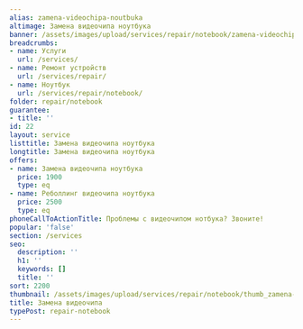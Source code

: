 ```yaml
---
alias: zamena-videochipa-noutbuka
altimage: Замена видеочипа ноутбука
banner: /assets/images/upload/services/repair/notebook/zamena-videochipa-noutbuka.jpg
breadcrumbs:
- name: Услуги
  url: /services/
- name: Ремонт устройств
  url: /services/repair/
- name: Ноутбук
  url: /services/repair/notebook/
folder: repair/notebook
guarantee:
- title: ''
id: 22
layout: service
listtitle: Замена видеочипа ноутбука
longtitle: Замена видеочипа ноутбука
offers:
- name: Замена видеочипа ноутбука
  price: 1900
  type: eq
- name: Реболлинг видеочипа ноутбука
  price: 2500
  type: eq
phoneCallToActionTitle: Проблемы с видеочипом нотбука? Звоните!
popular: 'false'
section: /services
seo:
  description: ''
  h1: ''
  keywords: []
  title: ''
sort: 2200
thumbnail: /assets/images/upload/services/repair/notebook/thumb_zamena-videochipa-noutbuka.jpg
title: Замена видеочипа
typePost: repair-notebook
---
```

